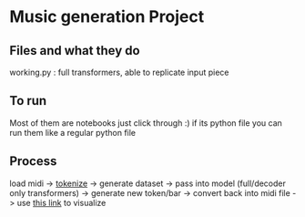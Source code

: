 # Music generation Project

## Files and what they do
working.py :  full transformers, able to replicate input piece

## To run
Most of them are notebooks just click through :) if its python file you can run them like a regular python file

## Process

load midi -> [tokenize](https://miditok.readthedocs.io/en/latest/) -> generate dataset -> pass into model (full/decoder only transformers) -> generate new token/bar -> convert back into midi file -> use [this link](https://cifkao.github.io/html-midi-player/) to visualize